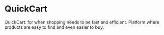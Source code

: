 # QuickCart
QuickCart: for when shopping needs to be fast and efficient. Platform where products are easy to find and even easier to buy.
